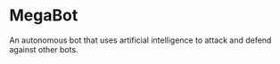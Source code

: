 # MegaBot
An autonomous bot that uses artificial intelligence to attack and defend against other bots.
